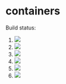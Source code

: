 # containers


Build status:

1. [![](https://github.com/chatch166/containers/workflows/tests-fibonacci/badge.svg)](https://github.com/chatch166/containers/actions?query=workflow%3Atests-fibonacci)
1. [![](https://github.com/chatch166/containers/workflows/tests-range/badge.svg)](https://github.com/chatch166/containers/actions?query=workflow%3Atests-range)
1. [![](https://github.com/chatch166/containers/workflows/tests-BST/badge.svg)](https://github.com/chatch166/containers/actions?query=workflow%3Atests-BST)
1. [![](https://github.com/chatch166/containers/workflows/tests-BinaryTree/badge.svg)](https://github.com/chatch166/containers/actions?query=workflow%3Atests-BinaryTree)
1. [![](https://github.com/chatch166/containers/workflows/tests-AVLTree/badge.svg?branch=avltree)](https://github.com/chatch166/containers/actions?query=workflow%3Atests-AVLTree)
1. [![](https://github.com/chatch166/containers/workflows/tests-heap/badge.svg)](https://github.com/chatch166/containers/actions?query=workflow%3Atests-fibonacci)

